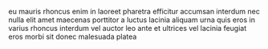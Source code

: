 eu mauris rhoncus enim in laoreet pharetra efficitur accumsan interdum nec nulla
elit amet maecenas porttitor a luctus lacinia aliquam urna quis eros in varius
rhoncus interdum vel auctor leo ante et ultrices vel lacinia feugiat eros morbi
sit donec malesuada platea